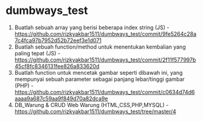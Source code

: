 # dumbways_test

1. Buatlah sebuah array yang berisi beberapa index string (JS) - https://github.com/rizkyakbar1511/dumbways_test/commit/9fe5264c28a7c4fca97b7952d52b72eef3e1d071
2. Buatlah sebuah function/method untuk menentukan kembalian yang paling tepat (JS) - https://github.com/rizkyakbar1511/dumbways_test/commit/2f11f577997b45cf8fc8346131fee826a833620d
3. Buatlah function untuk mencetak gambar seperti dibawah ini, yang mempunyai sebuah parameter sebagai panjang lebar/tinggi gambar (PHP) - https://github.com/rizkyakbar1511/dumbways_test/commit/c0634d74d6aaaa9a687c59aa9f849d70a82dca9e
4. DB_Warung & CRUD Web Warung (HTML,CSS,PHP,MYSQL) - https://github.com/rizkyakbar1511/dumbways_test/tree/master/4
